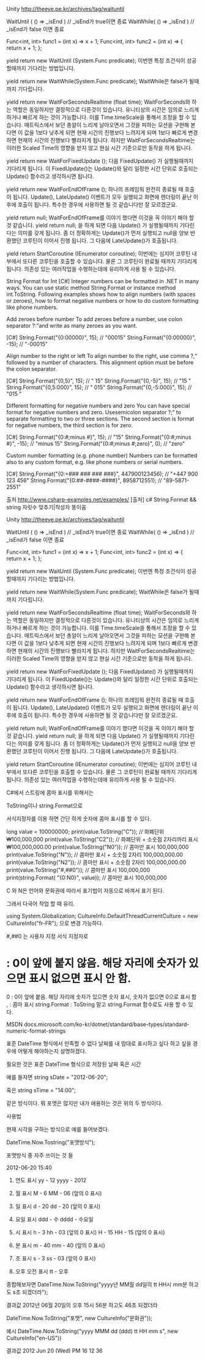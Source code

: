 Unity http://theeye.pe.kr/archives/tag/waituntil

WaitUntil ( () => _isEnd )  // _isEnd가 true이면 종료
WaitWhile( () => _isEnd ) // _isEnd가 false 이면 종료

Func<int, int> func1 = (int x) => x + 1;
Func<int, int> func2 = (int x) => { return x + 1; };

yield return new WaitUntil (System.Func<Bool> predicate);
이번엔 특정 조건식이 성공할때까지 기다리는 방법입니다.

yield return new WaitWhile(System.Func<Bool> predicate);
WaitWhile은 false가 될때까지 기다립니다.

yield return new WaitForSecondsRealtime (float time);
WaitForSeconds와 하는 역할은 동일하지만 결정적으로 다른것이 있습니다. 유니티상의 시간은 임의로 느리게 하거나 빠르게 하는 것이 가능합니다. 이를 Time.timeScale을 통해서 조정을 할 수 있습니다. 매트릭스에서 보던 총알이 느리게 날아오면서 그것을 피하는 모션을 구현해 본다면 이 값을 1보다 낮추게 되면 현재 시간의 진행보다 느려지게 되며 1보다 빠르게 변경하면 현재의 시간의 진행보다 빨라지게 됩니다. 하지만 WaitForSecondsRealtime는 이러한 Scaled Time의 영향을 받지 않고 현실 시간 기준으로만 동작을 하게 됩니다.

yield return new WaitForFixedUpdate ();
다음 FixedUpdate() 가 실행될때까지 기다리게 됩니다. 이 FixedUpdate()는 Update()와 달리 일정한 시간 단위로 호출되는 Update() 함수라고 생각하시면 됩니다.

yield return new WaitForEndOfFrame ();
하나의 프레임워 완전히 종료될 때 호출이 됩니다. Update(), LateUpdate() 이벤트가 모두 실행되고 화면에 렌더링이 끝난 이후에 호출이 됩니다. 특수한 경우에 사용하면 될 것 같습니다만 잘 모르겠군요.


yield return null;
WaitForEndOfFrame를 이야기 했다면 이것을 꼭 이야기 해야 할 것 같습니다. yield return null; 을 하게 되면 다음 Update() 가 실행될때까지 기다린다는 의미를 갖게 됩니다. 좀 더 정확하게는 Update()가 먼저 실행되고 null을 양보 반환했던 코루틴이 이어서 진행 됩니다. 그 다음에 LateUpdate()가 호출됩니다.

yield return StartCoroutine (IEnumerator coroutine);
이번에는 심지어 코루틴 내부에서 또다른 코루틴을 호출할 수 있습니다. 물론 그 코루틴이 완료될 때까지 기다리게 됩니다. 의존성 있는 여러작업을 수행하는데에 유리하게 사용 될 수 있습니다.



String Format for Int [C#]
Integer numbers can be formatted in .NET in many ways. You can use static method String.Format or instance method int.ToString. Following examples shows how to align numbers (with spaces or zeroes), how to format negative numbers or how to do custom formatting like phone numbers.

Add zeroes before number
To add zeroes before a number, use colon separator ?:“and write as many zeroes as you want.

[C#]
String.Format("{0:00000}", 15);          // "00015"
String.Format("{0:00000}", -15);         // "-00015"

Align number to the right or left
To align number to the right, use comma ?,“ followed by a number of characters. This alignment option must be before the colon separator.

[C#]
String.Format("{0,5}", 15);              // "   15"
String.Format("{0,-5}", 15);             // "15   "
String.Format("{0,5:000}", 15);          // "  015"
String.Format("{0,-5:000}", 15);         // "015  "

Different formatting for negative numbers and zero
You can have special format for negative numbers and zero. Usesemicolon separator ?;“ to separate formatting to two or three sections. The second section is format for negative numbers, the third section is for zero.

[C#]
String.Format("{0:#;minus #}", 15);      // "15"
String.Format("{0:#;minus #}", -15);     // "minus 15"
String.Format("{0:#;minus #;zero}", 0);  // "zero"

Custom number formatting (e.g. phone number)
Numbers can be formatted also to any custom format, e.g. like phone numbers or serial numbers.

[C#]
String.Format("{0:+### ### ### ###}", 447900123456); // "+447 900 123 456"
String.Format("{0:##-####-####}", 8958712551);       // "89-5871-2551"

출처 http://www.csharp-examples.net/examples/
[출처] c# String.Format && string 자릿수 맞추기|작성자 똥이꼼

Unity
http://theeye.pe.kr/archives/tag/waituntil

WaitUntil ( () => _isEnd )  // _isEnd가 true이면 종료
WaitWhile( () => _isEnd ) // _isEnd가 false 이면 종료

Func<int, int> func1 = (int x) => x + 1;
Func<int, int> func2 = (int x) => { return x + 1; };

yield return new WaitUntil (System.Func<Bool> predicate);
이번엔 특정 조건식이 성공할때까지 기다리는 방법입니다.

yield return new WaitWhile(System.Func<Bool> predicate);
WaitWhile은 false가 될때까지 기다립니다.

yield return new WaitForSecondsRealtime (float time);
WaitForSeconds와 하는 역할은 동일하지만 결정적으로 다른것이 있습니다. 유니티상의 시간은 임의로 느리게 하거나 빠르게 하는 것이 가능합니다. 이를 Time.timeScale을 통해서 조정을 할 수 있습니다. 매트릭스에서 보던 총알이 느리게 날아오면서 그것을 피하는 모션을 구현해 본다면 이 값을 1보다 낮추게 되면 현재 시간의 진행보다 느려지게 되며 1보다 빠르게 변경하면 현재의 시간의 진행보다 빨라지게 됩니다. 하지만 WaitForSecondsRealtime는 이러한 Scaled Time의 영향을 받지 않고 현실 시간 기준으로만 동작을 하게 됩니다.

yield return new WaitForFixedUpdate ();
다음 FixedUpdate() 가 실행될때까지 기다리게 됩니다. 이 FixedUpdate()는 Update()와 달리 일정한 시간 단위로 호출되는 Update() 함수라고 생각하시면 됩니다.

yield return new WaitForEndOfFrame ();
하나의 프레임워 완전히 종료될 때 호출이 됩니다. Update(), LateUpdate() 이벤트가 모두 실행되고 화면에 렌더링이 끝난 이후에 호출이 됩니다. 특수한 경우에 사용하면 될 것 같습니다만 잘 모르겠군요.


yield return null;
WaitForEndOfFrame를 이야기 했다면 이것을 꼭 이야기 해야 할 것 같습니다. yield return null; 을 하게 되면 다음 Update() 가 실행될때까지 기다린다는 의미를 갖게 됩니다. 좀 더 정확하게는 Update()가 먼저 실행되고 null을 양보 반환했던 코루틴이 이어서 진행 됩니다. 그 다음에 LateUpdate()가 호출됩니다.

yield return StartCoroutine (IEnumerator coroutine);
이번에는 심지어 코루틴 내부에서 또다른 코루틴을 호출할 수 있습니다. 물론 그 코루틴이 완료될 때까지 기다리게 됩니다. 의존성 있는 여러작업을 수행하는데에 유리하게 사용 될 수 있습니다.

C#에서 스트링에 콤마 표시를 위해서는

ToString이나 string.Format으로

서식지정자를 이용 하면 간단 하게 숫자에 콤마 표시를 할 수 있다. 

long value =  100000000;
print(value.ToString("C"));      // 화폐단위 ₩100,000,000
print(value.ToString("C2"));     // 화폐단위 + 소숫점 2자리까리 표시 ₩100,000,000.00
print(value.ToString("N0"));     // 콤마만 표시 100,000,000
print(value.ToString("N"));      // 콤마만 표시 + 소숫점 2자리 100,000,000.00
print(value.ToString("N2"));     // 콤마만 표시 + 소숫점 2자리 100,000,000.00
print(value.ToString("#,##0")); // 콤마만 표시 100,000,000 
print(string.Format( "{0:N0}", value)); // 콤마만 표시 100,000,000
 
C 와 N은 언어와 문화권에 따라서 표기법이 자동으로 바껴서 표기 된다. 

그래서 다국어 작업 할 때 유리.

using System.Globalization;
CultureInfo.DefaultThreadCurrentCulture = new CultureInfo("fr-FR");
으로 변경 가능하다.
 

#,##0 는 사용자 지정 서식 지정자로 
# : 0이 앞에 붙지 않음. 해당 자리에 숫자가 있으면 표시 없으면 표시 안 함. 
0 : 0이 앞에 붙음.  해당 자리에 숫자가 있으면 숫자 표시, 숫자가 없으면 0으로 표시 함
, : 콤마 표시 
string.Format : ToString 말고 string.Format 함수로도 사용 할 수 있다.

MSDN docs.microsoft.com/ko-kr/dotnet/standard/base-types/standard-numeric-format-strings

표준 DateTime 형식에서 만족할 수 없다 날짜를 내 맘대로 표시하고 싶다 하고 싶을 경우에 어떻게 해야하는지 설명하겠다.

필요한 것은 표준 DateTime 형식으로 저장된 날짜 혹은 시간

예를 들자면
string sDate = "2012-06-20";

혹은
string sTime = "14:00";
 
같은 방식이다. 뭐 포맷은 많지만 내가 애용하는 것은 위의 두 방식이다.


사용법

현재 시각을 구하는 방식으로 예를 들어보겠다.

DateTime.Now.Tostring("포맷방식");


포맷방식 중 자주 쓰이는 것 들

2012-06-20 15:40

1. 연도 표시
yy - 12
yyyy - 2012

2. 월 표시
M - 6
MM - 06 (앞의 0 표시)

3. 일 표시
d - 20
dd - 20 (앞의 0 표시)

4. 요일 표시
ddd - 수
dddd - 수요일

5. 시 표시
h - 3
hh - 03 (앞의 0 표시)
H - 15
HH - 15 (앞의 0 표시)

6. 분 표시
m - 40
mm - 40 (앞의 0 표시)

6. 초 표시
s - 3
ss - 03 (앞의 0 표시)

7. 오후 오전 표시
tt - 오후

종합해보자면
DateTime.Now.ToString("yyyy년 MM월 dd일의 tt HH시 mm분 하고도 s초 되겠더라");

결과값
2012년 06월 20일의 오후 15시 56분 하고도 46초 되겠더라

DateTime.Now.ToString("포맷", new CultureInfo("문화권"));

예시
DateTime.Now.ToString("yyyy MMM dd (ddd) tt HH mm s", new CultureInfo("en-US"))

결과값
2012 Jun 20 (Wed) PM 16 12 36
